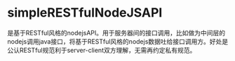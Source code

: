 # simpleRESTfulNodeJSAPI
是基于RESTful风格的nodejsAPI。用于服务器间的接口调用，比如做为中间层的nodejs调用java接口，将基于RESTful风格的nodejs数据吐给接口调用方。好处是公认RESTful规范利于server-client双方理解，无需再约定私有规范。
